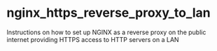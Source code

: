 # nginx_https_reverse_proxy_to_lan
Instructions on how to set up NGINX as a reverse proxy on the public internet providing HTTPS access to HTTP servers on a LAN
